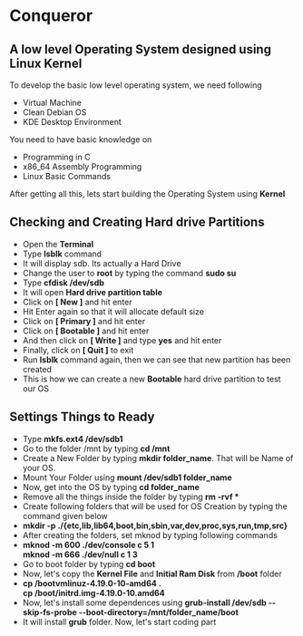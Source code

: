 # Conqueror
<h2>A low level Operating System designed using Linux Kernel</h2>
<p>To develop the basic low level operating system, we need following</p>
<ul>
  <li>Virtual Machine</li>
  <li>Clean Debian OS</li>
  <li>KDE Desktop Environment</li>
</ul>
<p>You need to have basic knowledge on</p>
<ul>
  <li>Programming in C</li>
  <li>x86_64 Assembly Programming</li>
  <li>Linux Basic Commands</li>
</ul>
<p>After getting all this, lets start building the Operating System using <b>Kernel</b></p>
<h2>Checking and Creating Hard drive Partitions</h2>
<ul>
  <li>Open the <b>Terminal</b></li>
  <li>Type <b>lsblk</b> command</li>
  <li>It will display sdb. Its actually a Hard Drive</li>
  <li>Change the user to <b>root</b> by typing the command <b>sudo su</b></li>
  <li>Type <b>cfdisk /dev/sdb</b></li>
  <li>It will open <b>Hard drive partition table</b></li>
  <li>Click on <b>[ New ]</b> and hit enter</li>
  <li>Hit Enter again so that it will allocate default size</li>
  <li>Click on <b>[ Primary ]</b> and hit enter</li>
  <li>Click on <b>[ Bootable ]</b> and hit enter</li>
  <li>And then click on <b>[ Write ]</b> and type <b>yes</b> and hit enter</li>
  <li>Finally, click on <b>[ Quit ]</b> to exit</li>
  <li>Run <b>lsblk</b> command again, then we can see that new partition has been created</li>
  <li>This is how we can create a new <b>Bootable</b> hard drive partition to test our OS</li>
</ul>
<h2>Settings Things to Ready</h2>
<ul>
  <li>Type <b>mkfs.ext4 /dev/sdb1</b></li>
  <li>Go to the folder /mnt by typing <b>cd /mnt</b></li>
  <li>Create a New Folder by typing <b>mkdir folder_name</b>. That will be Name of your OS.</li>
  <li>Mount Your Folder using <b>mount /dev/sdb1 folder_name</b></li>
  <li>Now, get into the OS by typing <b>cd folder_name</b></li>
  <li>Remove all the things inside the folder by typing <b>rm -rvf *</b></li>
  <li>Create following folders that will be used for OS Creation by typing the command given below</li>
  <li><b>mkdir -p ./{etc,lib,lib64,boot,bin,sbin,var,dev,proc,sys,run,tmp,src}</b></li>
  <li>After creating the folders, set mknod by typing following commands</li>
  <li><b>mknod -m 600 ./dev/console c 5 1</b></br><b>mknod -m 666 ./dev/null c 1 3</b></li>
  <li>Go to boot folder by typing <b>cd boot</b></li>
  <li>Now, let's copy the <b>Kernel File</b> and <b>Initial Ram Disk</b> from <b>/boot</b> folder</li>
  <li><b>cp /bootvmlinuz-4.19.0-10-amd64 .</br>cp /boot/initrd.img-4.19.0-10.amd64</b></li>
  <li>Now, let's install some dependences using <b>grub-install /dev/sdb --skip-fs-probe --boot-directory=/mnt/folder_name/boot</b></li>
  <li>It will install <b>grub</b> folder. Now, let's start coding part</li>
</ul>
